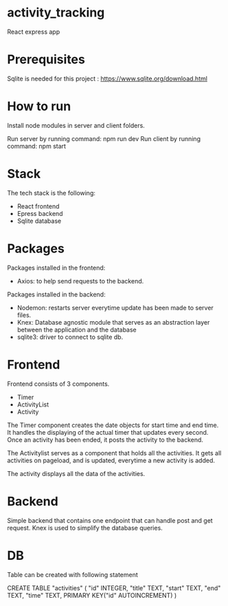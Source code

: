 # activity_tracking
 React express app

# Prerequisites 
Sqlite is needed for this project : https://www.sqlite.org/download.html

# How to run 
Install node modules in server and client folders. 

Run server by running command: npm run dev
Run client by running command: npm start

# Stack
The tech stack is the following: 
- React frontend 
- Epress backend 
- Sqlite database

# Packages
Packages installed in the frontend: 
- Axios: to help send requests to the backend. 

Packages installed in the backend: 
- Nodemon: restarts server everytime update has been made to server files.
- Knex: Database agnostic module that serves as an abstraction layer between the application and the database 
- sqlite3: driver to connect to sqlite db. 

# Frontend
Frontend consists of 3 components. 
- Timer 
- ActivityList 
- Activity

The Timer component creates the date objects for start time and end time. It handles the displaying of the actual timer that updates every second. Once an activity has been ended, it posts the activity to the backend. 

The Activitylist serves as a component that holds all the activities. It gets all activities on pageload, and is updated, everytime a new activity is added. 

The activity displays all the data of the activities. 

# Backend 
Simple backend that contains one endpoint that can handle post and get request. 
Knex is used to simplify the database queries.



# DB 
Table can be created with following statement

CREATE TABLE "activities" (
	"id"	INTEGER,
	"title"	TEXT,
	"start"	TEXT,
	"end"	TEXT,
	"time"	TEXT,
	PRIMARY KEY("id" AUTOINCREMENT)
)